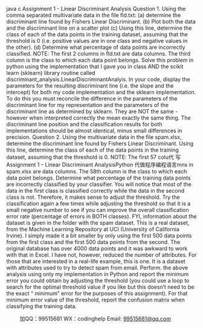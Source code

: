 java c
Assignment 1 - Linear Discriminant Analysis
Question   1. 
Using the comma separated   multivariate data   in the file fld.txt:
(a)      determine the discriminant   line found   by   Fishers   Linear   Discriminant.
(b)      Plot   both the data and the discriminant   line   on   a   scatter   plot
(c)       Using this   line, determine the   class of each of   the   data   points   in   the   training   dataset,   assuming   that the threshold   is 0   (i.e.   positive values are   in one class   and   negative   values   in the   other).
(d)      Determine what   percentage of data   points are   incorrectly classified.
NOTE: The first 2 columns   in fld.txt are   data   columns. The   third   column   is   the   class   to   which   each   data   point   belongs.
Solve this   problem   in   python   using the   implementation that   I gave you   in class AND the   scikit   learn (sklearn)   library   routine called discriminant_analysis.LinearDiscriminantAnalyis.   In your code, display the   parameters for the   resulting discriminant   line   (i.e. the slope and the   intercept)   for   both   my   code implementation and the sklearn   implementation. To   do this you   must   reconcile the   difference   in the parameters of the discriminant   line for   my   representation and the   parameters   of the   discriminant   line   as   determined   by sklearn. They are   NOT the same -   however when   interpreted correctly   the   mean   exactly the same thing. The discriminant   line   position and the   classification   results for   both   implementations should   be almost   identical,   minus small differences   in   precision.
Question   2. 
Using the   multivariate data   in the file spam.xlsx, determine the   discriminant   line found   by   Fishers   Linear   Discriminant.   Using this   line, determine the class of each   of the   data   points   in   the   training   dataset, assuming that the threshold   is 0.
NOTE: The first 57 colu代 写Assignment 1 – Linear Discriminant AnalysisPython
代做程序编程语言mns   in spam.xlsx are   data   columns.   The   58th column   is   the   class   to   which   each   data   point   belongs.
Determine what   percentage of the training data   points are   incorrectly   classified   by   your   classifier.   You will   notice that   most of the data   in the first class   is   classified   correctly while   the   data   in   the   second   class   is   not. Therefore,   it   makes sense to adjust the threshold. Try the   classification   again   a few   times   while   adjusting the threshold so that   it   is a small   negative   number to   see   if you   can   improve   the   overall classification error   rate   (percentage of errors   in   BOTH classes).
FYI,   information about the dataset   is given   in the folder with the   spam   dataset.   This   is   a   real   dataset, from the   Machine   Learning   Repository at   UCI   (University of California   Irvine).   I simply   made   it   a   bit smaller   by only   using the first   500 data   points from the first   class   and the   first   500   data   points   from   the second. The original database   has over   4000 data   points   and   it   was   awkward   to   work   with that   in   Excel.   I have   not,   however,   reduced the   number of attributes.   For those that are   interested   in   a   real-life   example, this   is one.   It   is a dataset with   attributes   used to   try   to   detect   spam   from   email.
Perform. the above analysis   using only   my   implementation   in   Python and   report   the   minimum   error   you could obtain   by adjusting the threshold   (you could   use   a   loop to   search for   the   optimal   threshold   value   if   you   like   but this doesn’t   need to   be the exact “   minimum” error   for   the   purposes   of this   assignment).   For   that   minimum error value of the   threshold,   report the confusion   matrix when   classifying   the   training data.





         
加QQ：99515681  WX：codinghelp  Email: 99515681@qq.com
